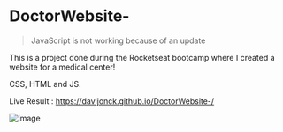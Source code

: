 # DoctorWebsite-
 > JavaScript is not working because of an update

 This is a project done during the Rocketseat bootcamp where I created a website for a medical center!
 
 CSS, HTML and JS. 
 
 Live Result : https://davijonck.github.io/DoctorWebsite-/

![image](https://user-images.githubusercontent.com/17154364/168619455-2c672be5-a4d8-40e7-81c8-71d395dcd0b0.png)
